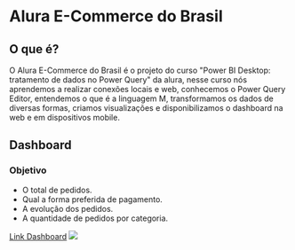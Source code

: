 <h1>Alura E-Commerce do Brasil</h1>
<h2>O que é?</h2>
<p>
O Alura E-Commerce do Brasil é o projeto do curso "Power BI Desktop: tratamento de dados no Power Query" da alura, nesse curso nós aprendemos a realizar conexões locais e web, conhecemos o Power Query Editor, entendemos o que é a linguagem M, transformamos os dados de diversas formas, criamos visualizações e disponibilizamos o dashboard na web e em dispositivos mobile.
</p>
<h2>Dashboard</h2>
<h3>Objetivo</h3>
<ul>
  <li>O total de pedidos.</li>
  <li>Qual a forma preferida de pagamento.</li>
  <li>A evolução dos pedidos.</li>
  <li>A quantidade de pedidos por categoria.</li>
 </ul>
 
 <a href="https://app.powerbi.com/reportEmbed?reportId=a6d575c7-6e95-49f9-b1b5-e5a3213d4534&autoAuth=true&ctid=8e123a37-3744-4839-b542-42a08d32388b&config=eyJjbHVzdGVyVXJsIjoiaHR0cHM6Ly93YWJpLWJyYXppbC1zb3V0aC1yZWRpcmVjdC5hbmFseXNpcy53aW5kb3dzLm5ldC8ifQ%3D%3D">Link Dashboard</a>
 <img src="https://user-images.githubusercontent.com/46332972/157994687-149c4e50-adfc-46c0-a3b9-86d9a0684563.jpg"/>
